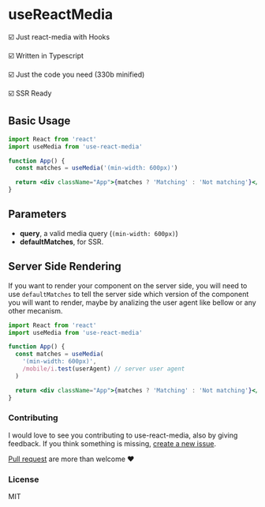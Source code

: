 # useReactMedia

☑️ Just react-media with Hooks

☑️ Written in Typescript

☑️ Just the code you need (330b minified)

☑️ SSR Ready

## Basic Usage

```jsx
import React from 'react'
import useMedia from 'use-react-media'

function App() {
  const matches = useMedia('(min-width: 600px)')

  return <div className="App">{matches ? 'Matching' : 'Not matching'}</div>
}
```

## Parameters

- **query**, a valid media query (`(min-width: 600px)`)
- **defaultMatches**, for SSR.

## Server Side Rendering

If you want to render your component on the server side, you will need to use `defaultMatches` to tell the server side which version of the component you will want to render, maybe by analizing the user agent like bellow or any other mecanism.

```jsx
import React from 'react'
import useMedia from 'use-react-media'

function App() {
  const matches = useMedia(
    '(min-width: 600px)',
    /mobile/i.test(userAgent) // server user agent
  )

  return <div className="App">{matches ? 'Matching' : 'Not matching'}</div>
}
```

### Contributing

I would love to see you contributing to use-react-media, also by giving feedback.
If you think something is missing, [create a new issue](https://github.com/aganglada/use-react-media/issues).

[Pull request](https://github.com/aganglada/use-react-media/pulls) are more than welcome ❤️️


### License

MIT
